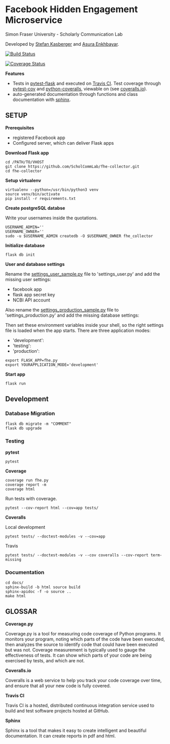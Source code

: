 # Facebook Hidden Engagement Microservice

Simon Fraser University - Scholarly Communication Lab

Developed by [Stefan Kasberger](http://stefankasberger.at) and [Asura Enkhbayar](https://github.com/Bubblbu).

[![Build Status](https://travis-ci.org/ScholCommLab/fhe-collector.svg?branch=master)](https://travis-ci.org/ScholCommLab/fhe-collector)

[![Coverage Status](https://coveralls.io/repos/github/ScholCommLab/fhe-collector/badge.svg?branch=master)](https://coveralls.io/github/ScholCommLab/fhe-collector?branch=master)

**Features**

* Tests in [pytest-flask](http://pytest-flask.readthedocs.io/) and executed on [Travis CI](https://travis-ci.org/ScholCommLab/fhe-collector). Test coverage through [pytest-cov](https://pypi.org/project/pytest-cov/) and [python-coveralls](https://github.com/z4r/python-coveralls), viewable on (see [coveralls.io](https://coveralls.io/github/ScholCommLab/fhe-collector?branch=master)).
* auto-generated documentation through functions and class documentation with [sphinx](http://www.sphinx-doc.org/).

## SETUP

**Prerequisites**

* registered Facebook app
* Configured server, which can deliver Flask apps

**Download Flask app**

```
cd /PATH/TO/VHOST
git clone https://github.com/ScholCommLab/fhe-collector.git
cd fhe-collector
```

**Setup virtualenv**

```
virtualenv --python=/usr/bin/python3 venv
source venv/bin/activate
pip install -r requirements.txt
```

**Create postgreSQL databse**

Write your usernames inside the quotations.

```
USERNAME_ADMIN=''
USERNAME_OWNER=''
sudo -u $USERNAME_ADMIN createdb -O $USERNAME_OWNER fhe_collector
```

**Initialize database**

```
flask db init
```

**User and database settings**

Rename the [settings_user_sample.py](settings_user_sample.py) file to 'settings_user.py' and add the missing user settings:

* facebook app
* flask app secret key
* NCBI API account

Also rename the [settings_production_sample.py](settings_production_sample.py) file to 'settings_production.py' and add the missing database settings:

Then set these environment variables inside your shell, so the right settings file is loaded when the app starts. There are three application modes:

* 'development':
* 'testing':
* 'production':

```
export FLASK_APP=fhe.py
export YOURAPPLICATION_MODE='development'
```

**Start app**

```
flask run
```

## Development

### Database Migration

```
flask db migrate -m "COMMENT"
flask db upgrade
```

### Testing

**pytest**

```
pytest
```

**Coverage**

```
coverage run fhe.py  
coverage report -m
coverage html
```

Run tests with coverage.
```
pytest --cov-report html --cov=app tests/

```
**Coveralls**

Local development
```
pytest tests/ --doctest-modules -v --cov=app
```

Travis
```
pytest tests/ --doctest-modules -v --cov coveralls --cov-report term-missing
```


### Documentation

```
cd docs/
sphinx-build -b html source build
sphinx-apidoc -f -o source ..
make html
```

## GLOSSAR

**Coverage.py**

Coverage.py is a tool for measuring code coverage of Python programs. It monitors your program, noting which parts of the code have been executed, then analyzes the source to identify code that could have been executed but was not. Coverage measurement is typically used to gauge the effectiveness of tests. It can show which parts of your code are being exercised by tests, and which are not.

**Coveralls.io**

Coveralls is a web service to help you track your code coverage over time, and ensure that all your new code is fully covered.

**Travis CI**

Travis CI is a hosted, distributed continuous integration service used to build and test software projects hosted at GitHub.

**Sphinx**

Sphinx is a tool that makes it easy to create intelligent and beautiful documentation. It can create reports in pdf and html.
